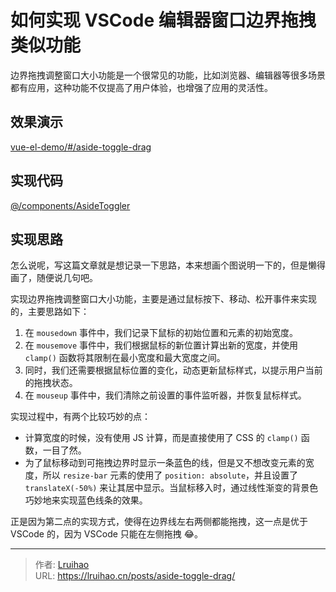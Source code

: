 # 如何实现 VSCode 编辑器窗口边界拖拽类似功能


边界拖拽调整窗口大小功能是一个很常见的功能，比如浏览器、编辑器等很多场景都有应用，这种功能不仅提高了用户体验，也增强了应用的灵活性。

<!--more-->

## 效果演示

[vue-el-demo/#/aside-toggle-drag](https://lruihao.github.io/vue-el-demo/#/aside-toggle-drag)

## 实现代码

[@/components/AsideToggler](https://github.com/Lruihao/vue-el-demo/blob/main/src/components/AsideToggler/index.vue)

## 实现思路

怎么说呢，写这篇文章就是想记录一下思路，本来想画个图说明一下的，但是懒得画了，随便说几句吧。

实现边界拖拽调整窗口大小功能，主要是通过鼠标按下、移动、松开事件来实现的，主要思路如下：

1. 在 `mousedown` 事件中，我们记录下鼠标的初始位置和元素的初始宽度。
2. 在 `mousemove` 事件中，我们根据鼠标的新位置计算出新的宽度，并使用 `clamp()` 函数将其限制在最小宽度和最大宽度之间。
3. 同时，我们还需要根据鼠标位置的变化，动态更新鼠标样式，以提示用户当前的拖拽状态。
4. 在 `mouseup` 事件中，我们清除之前设置的事件监听器，并恢复鼠标样式。

实现过程中，有两个比较巧妙的点：

- 计算宽度的时候，没有使用 JS 计算，而是直接使用了 CSS 的 `clamp()` 函数，一目了然。
- 为了鼠标移动到可拖拽边界时显示一条蓝色的线，但是又不想改变元素的宽度，所以 `resize-bar` 元素的使用了 `position: absolute`，并且设置了 `translateX(-50%)` 来让其居中显示。当鼠标移入时，通过线性渐变的背景色巧妙地来实现蓝色线条的效果。

正是因为第二点的实现方式，使得在边界线左右两侧都能拖拽，这一点是优于 VSCode 的，因为 VSCode 只能在左侧拖拽 😂。


---

> 作者: [Lruihao](https://github.com/Lruihao)  
> URL: https://lruihao.cn/posts/aside-toggle-drag/  

